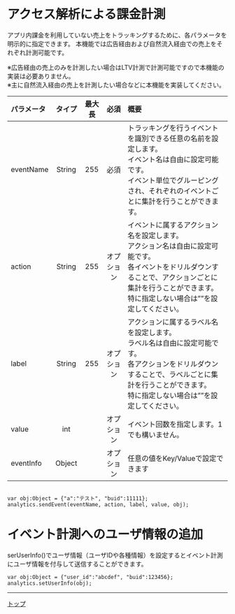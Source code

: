 # アクセス解析による課金計測
アプリ内課金を利用していない売上をトラッキングするために、各パラメータを明示的に指定できます。本機能では広告経由および自然流入経由での売上をそれぞれ計測可能です。<br>
※広告経由の売上のみを計測したい場合はLTV計測で計測可能ですので本機能の実装は必要ありません。<br>※主に自然流入経由の売上を計測したい場合などに本機能を実装してください。|パラメータ|タイプ|最大長|必須|概要|
|:---|:---:|:---:|:---:|:---|
|eventName|String|255|必須|トラッキングを行うイベントを識別できる任意の名前を設定します。<br>イベント名は自由に設定可能です。<br>イベント単位でグルーピングされ、それぞれのイベントごとに集計を行うことができます。|
|action|String|255|オプション|イベントに属するアクション名を設定します。<br>アクション名は自由に設定可能です。<br>各イベントをドリルダウンすることで、アクションごとに集計を行うことができます。<br>特に指定しない場合は””を設定してください。|
|label|String|255|オプション|アクションに属するラベル名を設定します。<br>ラベル名は自由に設定可能です。<br>各アクションをドリルダウンすることで、ラベルごとに集計を行うことができます。<br>特に指定しない場合は””を設定してください。||value|int||オプション|イベント回数を指定します。1でも構いません。||eventInfo|Object||オプション|任意の値をKey/Valueで設定できます|
```as3
var obj:Object = {"a":"テスト", "buid":11111};
analytics.sendEvent(eventName, action, label, value, obj);```

# イベント計測へのユーザ情報の追加
serUserInfo()でユーザ情報（ユーザIDや各種情報）を設定するとイベント計測にユーザ情報を付与して送信することができます。
```as3
var obj:Object = {"user_id":"abcdef", "buid":123456};
analytics.setUserInfo(obj);
```

---
[トップ](/lang/ja/README.md)
